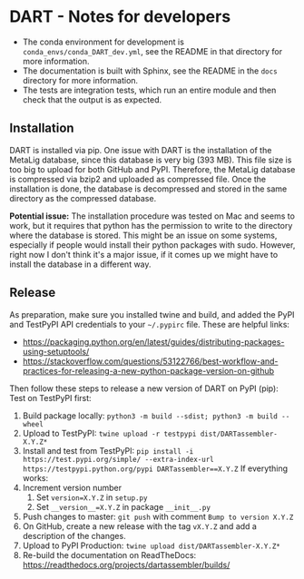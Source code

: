 # DART - Notes for developers

- The conda environment for development is `conda_envs/conda_DART_dev.yml`, see the README in that directory for more information.
- The documentation is built with Sphinx, see the README in the `docs` directory for more information.
- The tests are integration tests, which run an entire module and then check that the output is as expected.

## Installation

DART is installed via pip. One issue with DART is the installation of the MetaLig database, since this database is very big (393 MB). This file size is too big to upload for both GitHub and PyPI. Therefore, the MetaLig database is compressed via bzip2 and uploaded as compressed file. Once the installation is done, the database is decompressed and stored in the same directory as the compressed database.

**Potential issue:** The installation procedure was tested on Mac and seems to work, but it requires that python has the permission to write to the directory where the database is stored. This might be an issue on some systems, especially if people would install their python packages with sudo. However, right now I don't think it's a major issue, if it comes up we might have to install the database in a different way.

## Release

As preparation, make sure you installed twine and build, and added the PyPI and TestPyPI API credentials to your ``~/.pypirc`` file. These are helpful links:
* https://packaging.python.org/en/latest/guides/distributing-packages-using-setuptools/
* https://stackoverflow.com/questions/53122766/best-workflow-and-practices-for-releasing-a-new-python-package-version-on-github

Then follow these steps to release a new version of DART on PyPI (pip):
Test on TestPyPI first:
   1. Build package locally: ``python3 -m build --sdist; python3 -m build --wheel``
   2. Upload to TestPyPI: ``twine upload -r testpypi dist/DARTassembler-X.Y.Z*``
   3. Install and test from TestPyPI: ``pip install -i https://test.pypi.org/simple/ --extra-index-url https://testpypi.python.org/pypi DARTassembler==X.Y.Z``
If everything works:
   4. Increment version number
      1. Set ``version=X.Y.Z`` in ``setup.py``
      2. Set ``__version__=X.Y.Z`` in package ``__init__.py``
   5. Push changes to master: ``git push`` with comment ``Bump to version X.Y.Z``
   6. On GitHub, create a new release with the tag ``vX.Y.Z`` and add a description of the changes.
   7. Upload to PyPI Production: ``twine upload dist/DARTassembler-X.Y.Z*``
   8. Re-build the documentation on ReadTheDocs: https://readthedocs.org/projects/dartassembler/builds/


